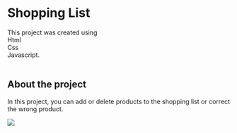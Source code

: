 <h1>Shopping List</h1>
This project was created using </br>
Html </br>
Css </br>
Javascript. </br>

</br>
<h2>About the project</h2>
 In this project, you can add or delete products to the shopping list or correct the wrong product.

 </br>

 ![](shopping.gif)
